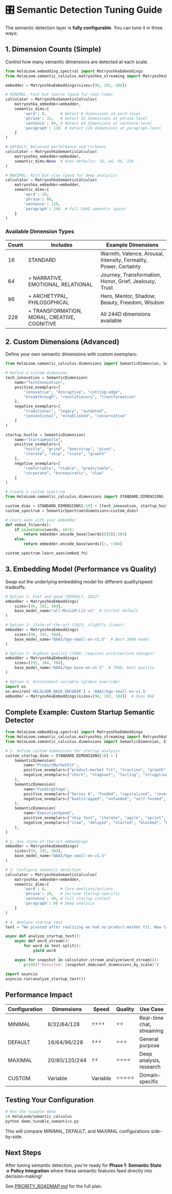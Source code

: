 # 🎛️ Semantic Detection Tuning Guide

The semantic detection layer is **fully configurable**. You can tune it in three ways:

## 1. Dimension Counts (Simple)

Control how many semantic dimensions are detected at each scale.

```python
from HoloLoom.embedding.spectral import MatryoshkaEmbeddings
from HoloLoom.semantic_calculus.matryoshka_streaming import MatryoshkaSemanticCalculus

embedder = MatryoshkaEmbeddings(sizes=[96, 192, 384])

# MINIMAL: Fast but coarse (good for real-time)
calculator = MatryoshkaSemanticCalculus(
    matryoshka_embedder=embedder,
    semantic_dims={
        'word': 8,      # Detect 8 dimensions at word-level
        'phrase': 32,   # Detect 32 dimensions at phrase-level
        'sentence': 64, # Detect 64 dimensions at sentence-level
        'paragraph': 128  # Detect 128 dimensions at paragraph-level
    }
)

# DEFAULT: Balanced performance and richness
calculator = MatryoshkaSemanticCalculus(
    matryoshka_embedder=embedder,
    semantic_dims=None  # Uses defaults: 16, 64, 96, 228
)

# MAXIMAL: Rich but slow (good for deep analysis)
calculator = MatryoshkaSemanticCalculus(
    matryoshka_embedder=embedder,
    semantic_dims={
        'word': 20,
        'phrase': 80,
        'sentence': 120,
        'paragraph': 244  # Full 244D semantic space!
    }
)
```

### Available Dimension Types

| Count | Includes | Example Dimensions |
|-------|----------|-------------------|
| 16 | STANDARD | Warmth, Valence, Arousal, Intensity, Formality, Power, Certainty |
| 64 | + NARRATIVE, EMOTIONAL, RELATIONAL | Journey, Transformation, Honor, Grief, Jealousy, Trust |
| 96 | + ARCHETYPAL, PHILOSOPHICAL | Hero, Mentor, Shadow, Beauty, Freedom, Wisdom |
| 228 | + TRANSFORMATION, MORAL, CREATIVE, COGNITIVE | All 244D dimensions available |

## 2. Custom Dimensions (Advanced)

Define your own semantic dimensions with custom exemplars:

```python
from HoloLoom.semantic_calculus.dimensions import SemanticDimension, SemanticSpectrum

# Define a custom dimension
tech_innovation = SemanticDimension(
    name="TechInnovation",
    positive_exemplars=[
        "innovative", "disruptive", "cutting-edge",
        "breakthrough", "revolutionary", "transformative"
    ],
    negative_exemplars=[
        "traditional", "legacy", "outdated",
        "conventional", "established", "conservative"
    ]
)

startup_hustle = SemanticDimension(
    name="StartupHustle",
    positive_exemplars=[
        "hustle", "grind", "bootstrap", "pivot",
        "iterate", "ship", "scale", "growth"
    ],
    negative_exemplars=[
        "comfortable", "stable", "predictable",
        "corporate", "bureaucratic", "slow"
    ]
)

# Create a custom spectrum
from HoloLoom.semantic_calculus.dimensions import STANDARD_DIMENSIONS

custom_dims = STANDARD_DIMENSIONS[:10] + [tech_innovation, startup_hustle]
custom_spectrum = SemanticSpectrum(dimensions=custom_dims)

# Learn axes with your embedder
def embed_fn(words):
    if isinstance(words, str):
        return embedder.encode_base([words])[0][:384]
    else:
        return embedder.encode_base(words)[:, :384]

custom_spectrum.learn_axes(embed_fn)
```

## 3. Embedding Model (Performance vs Quality)

Swap out the underlying embedding model for different quality/speed tradeoffs:

```python
# Option 1: Fast and good (DEFAULT, 2022)
embedder = MatryoshkaEmbeddings(
    sizes=[96, 192, 384],
    base_model_name="all-MiniLM-L12-v2"  # Current default
)

# Option 2: State-of-the-art (2023, slightly slower)
embedder = MatryoshkaEmbeddings(
    sizes=[96, 192, 384],
    base_model_name="BAAI/bge-small-en-v1.5"  # Best 384D model
)

# Option 3: Highest quality (768D, requires architecture changes)
embedder = MatryoshkaEmbeddings(
    sizes=[192, 384, 768],
    base_model_name="BAAI/bge-base-en-v1.5"  # 768D, best quality
)

# Option 4: Environment variable (global override)
import os
os.environ['HOLOLOOM_BASE_ENCODER'] = 'BAAI/bge-small-en-v1.5'
embedder = MatryoshkaEmbeddings(sizes=[96, 192, 384])  # Uses BGE
```

## Complete Example: Custom Startup Semantic Detector

```python
from HoloLoom.embedding.spectral import MatryoshkaEmbeddings
from HoloLoom.semantic_calculus.matryoshka_streaming import MatryoshkaSemanticCalculus
from HoloLoom.semantic_calculus.dimensions import SemanticDimension, STANDARD_DIMENSIONS

# 1. Define custom dimensions for startup analysis
custom_startup_dims = STANDARD_DIMENSIONS[:8] + [
    SemanticDimension(
        name="ProductMarketFit",
        positive_exemplars=["product-market fit", "traction", "growth", "retention", "viral"],
        negative_exemplars=["churn", "stagnant", "failing", "struggling", "pivoting"]
    ),
    SemanticDimension(
        name="FundingStage",
        positive_exemplars=["Series A", "funded", "capitalized", "investor", "valuation"],
        negative_exemplars=["bootstrapped", "unfunded", "self-funded", "pre-seed", "broke"]
    ),
    SemanticDimension(
        name="ExecutionSpeed",
        positive_exemplars=["ship fast", "iterate", "agile", "sprint", "rapid", "velocity"],
        negative_exemplars=["slow", "delayed", "stalled", "blocked", "bottleneck"]
    ),
]

# 2. Use state-of-the-art embeddings
embedder = MatryoshkaEmbeddings(
    sizes=[96, 192, 384],
    base_model_name="BAAI/bge-small-en-v1.5"
)

# 3. Configure semantic detection
calculator = MatryoshkaSemanticCalculus(
    matryoshka_embedder=embedder,
    semantic_dims={
        'word': 8,      # Core emotions/actions
        'phrase': 20,   # Include startup-specific
        'sentence': 40, # Full startup context
        'paragraph': 60 # Deep analysis
    }
)

# 4. Analyze startup text
text = "We pivoted after realizing we had no product-market fit. Now traction is exploding."

async def analyze_startup_text():
    async def word_stream():
        for word in text.split():
            yield word

    async for snapshot in calculator.stream_analyze(word_stream()):
        print(f"Detected: {snapshot.dominant_dimensions_by_scale}")

import asyncio
asyncio.run(analyze_startup_text())
```

## Performance Impact

| Configuration | Dimensions | Speed | Quality | Use Case |
|--------------|------------|-------|---------|----------|
| MINIMAL | 8/32/64/128 | ⚡⚡⚡⚡ | ⭐⭐ | Real-time chat, streaming |
| DEFAULT | 16/64/96/228 | ⚡⚡⚡ | ⭐⭐⭐ | General purpose |
| MAXIMAL | 20/80/120/244 | ⚡⚡ | ⭐⭐⭐⭐ | Deep analysis, research |
| CUSTOM | Variable | Variable | ⭐⭐⭐⭐⭐ | Domain-specific |

## Testing Your Configuration

```bash
# Run the tunable demo
cd HoloLoom/semantic_calculus
python demo_tunable_semantics.py
```

This will compare MINIMAL, DEFAULT, and MAXIMAL configurations side-by-side.

## Next Steps

After tuning semantic detection, you're ready for **Phase 1: Semantic State → Policy Integration** where these semantic features feed directly into decision-making!

See [PRIORITY_ROADMAP.md](../../PRIORITY_ROADMAP.md) for the full plan.